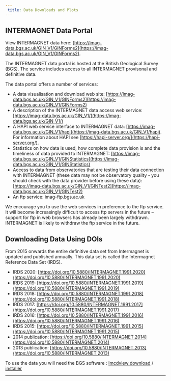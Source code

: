 ```yaml
---
 title: Data Downloads and Plots
---
```


## INTERMAGNET Data Portal

View INTERMAGNET data here: [https://imag-data.bgs.ac.uk/GIN_V1/GINForms2](https://imag-data.bgs.ac.uk/GIN_V1/GINForms2).

The INTERMAGNET data portal is hosted at the British Geological Survey (BGS). The service includes access to all INTERMAGNET provisonal and definitive data. 

The data portal offers a number of services:

- A data visualisation and download web site: 
  [https://imag-data.bgs.ac.uk/GIN_V1/GINForms2](https://imag-data.bgs.ac.uk/GIN_V1/GINForms2)
- A description of the INTERMAGNET data access web service: 
  [https://imag-data.bgs.ac.uk/GIN_V1/](https://imag-data.bgs.ac.uk/GIN_V1/)
- A HAPI web service interface to INTERMAGNET data:
  [https://imag-data.bgs.ac.uk/GIN_V1/hapi](https://imag-data.bgs.ac.uk/GIN_V1/hapi).
  For information about HAPI see [https://hapi-server.org/](https://hapi-server.org/).
- Statistics on how data is used, how complete data provision is and the timeliness of data provided to INTERMAGNET:
  [https://imag-data.bgs.ac.uk/GIN_V1/GINStatistics](https://imag-data.bgs.ac.uk/GIN_V1/GINStatistics)
- Access to data from observatories that are testing their data connection with INTERMAGNET (these data may not be observatory quality - you should check with the data provider before using these data):
  [https://imag-data.bgs.ac.uk/GIN_V1/GINTest2](https://imag-data.bgs.ac.uk/GIN_V1/GINTest2)
- An ftp service: imag-ftp.bgs.ac.uk
  
We encourage you to use the web services in preference to the ftp service. It will become increasingly difficult to access ftp servers in the future – support for ftp in web browsers has already been largely withdrawn. INTERMAGNET is likely to withdraw the ftp service in the future.

## <a name='downloading_data_using_dois'></a> Downloading Data Using DOIs

From 2015 onwards the entire definitive data set from Intermagnet is updated and published annually. 
This data set is called the Intermagnet Reference Data Set (IRDS).

- IRDS 2020: [https://doi.org/10.5880/INTERMAGNET.1991.2020](https://doi.org/10.5880/INTERMAGNET.1991.2020)
- IRDS 2019: [https://doi.org/10.5880/INTERMAGNET.1991.2019](https://doi.org/10.5880/INTERMAGNET.1991.2019)
- IRDS 2018: [https://doi.org/10.5880/INTERMAGNET.1991.2018](https://doi.org/10.5880/INTERMAGNET.1991.2018)
- IRDS 2017: [https://doi.org/10.5880/INTERMAGNET.1991.2017](https://doi.org/10.5880/INTERMAGNET.1991.2017)
- IRDS 2016: [https://doi.org/10.5880/INTERMAGNET.1991.2016](https://doi.org/10.5880/INTERMAGNET.1991.2016)
- IRDS 2015: [https://doi.org/10.5880/INTERMAGNET.1991.2015](https://doi.org/10.5880/INTERMAGNET.1991.2015)
- 2014 publication: [https://doi.org/10.5880/INTERMAGNET.2014](https://doi.org/10.5880/INTERMAGNET.2014)
- 2013 publication: [https://doi.org/10.5880/INTERMAGNET.2013](https://doi.org/10.5880/INTERMAGNET.2013)

To use the data you will need the BGS software : [Imcdview download](https://geomag.bgs.ac.uk/data_service/intermagnet/home.html) / [installer](https://geomag.bgs.ac.uk/data_service/intermagnet/imcdviewInstaller/install.htm) 

---
